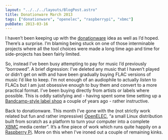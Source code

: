 ```yaml
---
layout: "../../../layouts/BlogPost.astro"
title: Donationware March 2013
tags: ["donationware", "openelec", "raspberrypi", "xbmc"]
pubDate: 2013-03-16
---
```


I haven’t been keeping up with the [donationware](/post/20532949171/donationware) idea as well as I’d hoped. There’s a surprise. I’m blaming being stuck on one of those interminable projects where all the tool choices were made a long time ago and time for side-projects has been fairly limited.

So, instead I’ve been busy attempting to pay for music I’d previously “borrowed”. A brief digression: I’ve deleted any music that I haven’t played or didn’t get on with and have been gradually buying FLAC versions of music I’d like to keep. I’m not enough of an audiophile to actually _listen_ to FLACs but I am just obsessive enough to buy them and convert to a more practical format. I’ve been buying directly from artists or labels where possible. This is oddly satisfying and - having spent some time setting up a [Bandcamp-style label shop](http://shop.unchartedaudio.com/) a couple of years ago - rather instructive.

Back to donationware. This month I’ve gone with the (not strictly work related but fun and rather impressive) [OpenELEC](http://www.openelec.tv/), “a small Linux distribution built from scratch as a platform to turn your computer into a complete [XBMC](http://xbmc.org/) media center”. It’s a fine piece of work which runs quite happily on a [Raspberry Pi](http://www.raspberrypi.org/). More on this when I’ve ironed out a couple of remaining kinks.
